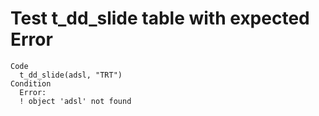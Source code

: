 # Test t_dd_slide table with expected Error

    Code
      t_dd_slide(adsl, "TRT")
    Condition
      Error:
      ! object 'adsl' not found

